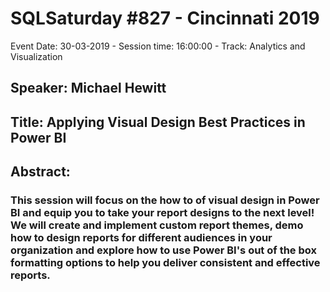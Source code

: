 # SQLSaturday #827 - Cincinnati 2019
Event Date: 30-03-2019 - Session time: 16:00:00 - Track: Analytics and Visualization
## Speaker: Michael Hewitt
## Title: Applying Visual Design Best Practices in Power BI
## Abstract:
### This session will focus on the how to of visual design in Power BI and equip you to take your report designs to the next level! We will create and implement custom report themes, demo how to design reports for different audiences in your organization and explore how to use Power BI's out of the box formatting options to help you deliver consistent and effective reports.
